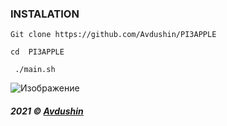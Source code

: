### INSTALATION 

` Git clone https://github.com/Avdushin/PI3APPLE `
 
` cd  PI3APPLE `
 
` ./main.sh`

![Изображение](https://cdn.discordapp.com/attachments/650681889308278785/898308992495923230/unknown.png)


###### **2021 © [Avdushin](https://github.com/Avdushin)**
